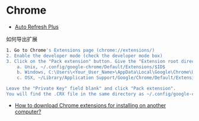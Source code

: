 # Chrome

- [Auto Refresh Plus](https://chromewebstore.google.com/detail/auto-refresh-plus-page-mo/hgeljhfekpckiiplhkigfehkdpldcggm)

如何导出扩展

```sh
1. Go to Chrome's Extensions page (chrome://extensions/)
2. Enable the developer mode (check the developer mode box)
3. Click on the "Pack extension" button. Give the "Extension root directory" as:
    a. Unix, ~/.config/google-chrome/Default/Extensions/$ID$
    b. Windows, C:\Users\<Your_User_Name>\AppData\Local\Google\Chrome\User Data\Default\Extensions\$ID$
    c. OSX, ~/Library/Application Support/Google/Chrome/Default/Extensions/$ID$

Leave the "Private Key" field blank" and click "Pack extension".
You will find the .CRX file in the same directory as ~/.config/google-chrome/Default/Extensions/$ID$ (or other respective directories for Windows and OS X)
```

- [How to download Chrome extensions for installing on another computer?](https://superuser.com/questions/290280/how-to-download-chrome-extensions-for-installing-on-another-computer)
